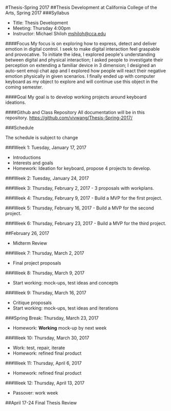 #Thesis-Spring 2017
##Thesis Development at California College of the Arts, Spring 2017 
###Syllabus

* Title: Thesis Development
* Meeting: Thursday 4:00pm
* Instructor: Michael Shiloh mshiloh@cca.edu

####Focus
My focus is on exploring how to express, detect and deliver emotion in digital control. I seek to make digital interaction feel graspable and provocative. To initiate the idea, I explored people's understanding between digital and physical interaction; I asked people to investigate their perception on extending a familiar device in 3 dimension; I designed an auto-sent emoji chat app and I explored how people will react their negative emotion physically in given scenarios. I finally ended up with computer keyboard as my object to explore and will continue use this object in the coming semester.

####Goal
My goal is to develop working projects around keyboard ideations.

####Github and Class Repository
All documentation will be in this repository. 
https://github.com/vivwang/Thesis-Spring-2017/
 
###Schedule

The schedule is subject to change

###Week 1: Tuesday, January 17, 2017
- Introductions
- Interests and goals
- Homework: Ideation for keyboard, propose 4 projects to develop.

###Week 2: Tuesday, January 24, 2017
 
 
###Week 3: Thursday, February 2, 2017
	- 3 proposals with workplans.
  
###Week 4: Thursday, February 9, 2017
	- Build a MVP for the first project.
  
###Week 5: Thursday, February 16, 2017
	- Build a MVP for the second project.
  
###Week 6: Thursday, February 23, 2017
        - Build a MVP for the third project.

##February 26, 2017
- Midterm Review

###Week 7: Thursday, March 2, 2017
 - Final project proposals

###Week 8: Thursday, March 9, 2017
- Start working: mock-ups, test ideas and concepts

###Week 9: Thursday, March 16, 2017
- Critique proposals
- Start working: mock-ups, test ideas and iterations

###Spring Break: Thursday, March 23, 2017
- Homework: __Working__ mock-up by next week

###Week 10: Thursday, March 30, 2017
- Work: test, repair, iterate
- Homework: refined final product

###Week 11: Thursday, April 6, 2017
- Homework: refined final product

###Week 12: Thursday, April 13, 2017
- Passover: work week

##April 17-24
Final Thesis Review
 
